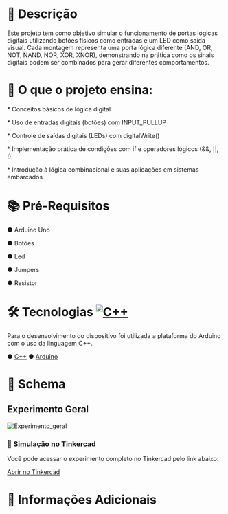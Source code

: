 # 📑 Descrição
Este projeto tem como objetivo simular o funcionamento de portas lógicas digitais utilizando botões físicos como entradas e um LED como saída visual. Cada montagem representa uma porta lógica diferente (AND, OR, NOT, NAND, NOR, XOR, XNOR), demonstrando na prática como os sinais digitais podem ser combinados para gerar diferentes comportamentos.

# 🧠 O que o projeto ensina:
<p>* Conceitos básicos de lógica digital</p>
<p>* Uso de entradas digitais (botões) com INPUT_PULLUP</p>
<p>* Controle de saídas digitais (LEDs) com digitalWrite()</p>
<p>* Implementação prática de condições com if e operadores lógicos (&&, ||, !)</p>
<p>* Introdução à lógica combinacional e suas aplicações em sistemas embarcados</p>

# 📚 Pré-Requisitos
● Arduino Uno
<p>● Botões </p>
<p>● Led</p>
<p>● Jumpers</p>
<p>● Resistor</p>

# 🛠 Tecnologias [![C++](https://img.shields.io/badge/C++-%2300599C.svg?logo=c%2B%2B&logoColor=white)](#)

Para o desenvolvimento do dispositivo foi utilizada a plataforma do Arduino com o uso da linguagem C++.

● [C++](https://www.bloodshed.net/)  ● [Arduino](https://www.arduino.cc/)

# 📖 Schema
## Experimento Geral
![Experimento_geral](https://github.com/user-attachments/assets/ebf2105d-0ce8-4306-843c-c7cb565e17c3)
### 🔗 Simulação no Tinkercad

Você pode acessar o experimento completo no Tinkercad pelo link abaixo:

[Abrir no Tinkercad](https://www.tinkercad.com/things/jHm5STfQthA-experimento-geral?sharecode=Jc-jXrynZbuWV-gNkmHirG5Wj00UXDoqEpOpGsOy5CQ)


# 📌 Informações Adicionais
